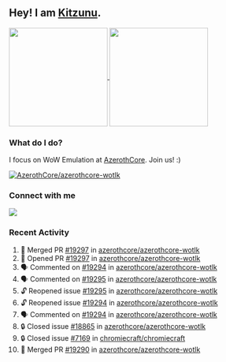 ## Hey! I am [Kitzunu](https://Github.com/Kitzunu).

<!--
[![Kitzunu's Github stats](https://github-readme-stats.vercel.app/api?username=kitzunu&theme=github_dark&show_icons=true&number_format=long)](https://github.com/Kitzunu)

[![Kitzunu's Language stats](https://github-readme-stats.vercel.app/api/top-langs/?username=Kitzunu&layout=donut&theme=github_dark)](https://github.com/Kitzunu)
-->

<a href="https://github.com/Kitzunu">
  <img height=200 align="center" src="https://github-readme-stats.vercel.app/api?username=kitzunu&theme=github_dark&show_icons=true&number_format=long" />
</a>
<a href="https://github.com/Kitzunu">
  <img height=200 align="center" src="https://github-readme-stats.vercel.app/api/top-langs/?username=Kitzunu&layout=donut&theme=github_dark" />
</a>

### What do I do?

I focus on WoW Emulation at [AzerothCore](https://github.com/AzerothCore). Join us! :)

[![AzerothCore/azerothcore-wotlk](https://github-readme-stats.vercel.app/api/pin/?username=AzerothCore&repo=azerothcore-wotlk&theme=github_dark&show_owner=true)](https://github.com/azerothcore/azerothcore-wotlk)

### Connect with me
[![](https://img.shields.io/badge/AzerothCore%20Discord-Connect%20with%20me!-green)](https://discord.com/invite/gkt4y2x)

### Recent Activity

<!--START_SECTION:activity-->
1. 🎉 Merged PR [#19297](https://github.com/azerothcore/azerothcore-wotlk/pull/19297) in [azerothcore/azerothcore-wotlk](https://github.com/azerothcore/azerothcore-wotlk)
2. 💪 Opened PR [#19297](https://github.com/azerothcore/azerothcore-wotlk/pull/19297) in [azerothcore/azerothcore-wotlk](https://github.com/azerothcore/azerothcore-wotlk)
3. 🗣 Commented on [#19294](https://github.com/azerothcore/azerothcore-wotlk/issues/19294#issuecomment-2211482441) in [azerothcore/azerothcore-wotlk](https://github.com/azerothcore/azerothcore-wotlk)
4. 🗣 Commented on [#19295](https://github.com/azerothcore/azerothcore-wotlk/issues/19295#issuecomment-2211482429) in [azerothcore/azerothcore-wotlk](https://github.com/azerothcore/azerothcore-wotlk)
5. 🔓 Reopened issue [#19295](https://github.com/azerothcore/azerothcore-wotlk/issues/19295) in [azerothcore/azerothcore-wotlk](https://github.com/azerothcore/azerothcore-wotlk)
6. 🔓 Reopened issue [#19294](https://github.com/azerothcore/azerothcore-wotlk/issues/19294) in [azerothcore/azerothcore-wotlk](https://github.com/azerothcore/azerothcore-wotlk)
7. 🗣 Commented on [#19294](https://github.com/azerothcore/azerothcore-wotlk/issues/19294#issuecomment-2211478834) in [azerothcore/azerothcore-wotlk](https://github.com/azerothcore/azerothcore-wotlk)
8. 🔒 Closed issue [#18865](https://github.com/azerothcore/azerothcore-wotlk/issues/18865) in [azerothcore/azerothcore-wotlk](https://github.com/azerothcore/azerothcore-wotlk)
9. 🔒 Closed issue [#7169](https://github.com/chromiecraft/chromiecraft/issues/7169) in [chromiecraft/chromiecraft](https://github.com/chromiecraft/chromiecraft)
10. 🎉 Merged PR [#19290](https://github.com/azerothcore/azerothcore-wotlk/pull/19290) in [azerothcore/azerothcore-wotlk](https://github.com/azerothcore/azerothcore-wotlk)
<!--END_SECTION:activity-->
